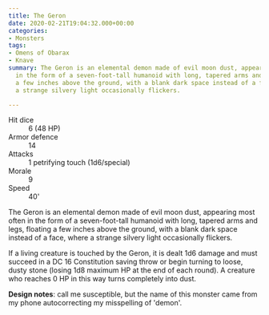```yaml
---
title: The Geron
date: 2020-02-21T19:04:32.000+00:00
categories:
- Monsters
tags:
- Omens of Obarax
- Knave
summary: The Geron is an elemental demon made of evil moon dust, appearing most often
  in the form of a seven-foot-tall humanoid with long, tapered arms and legs, floating
  a few inches above the ground, with a blank dark space instead of a face, where
  a strange silvery light occasionally flickers.

---
```

<div class="monster__stat-block">
<dl>
<dt>Hit dice</dt>
<dd>6 (48 HP)</dd>
<dt>Armor defence</dt>
<dd>14</dd>
<dt>Attacks</dt>
<dd>1 petrifying touch (1d6/special)</dd>
<dt>Morale</dt>
<dd>9</dd>
<dt>Speed</dt>
<dd>40'</dd>
</dl>
</div>

<div class="monster__description">

The Geron is an elemental demon made of evil moon dust, appearing most often in the form of a seven-foot-tall humanoid with long, tapered arms and legs, floating a few inches above the ground, with a blank dark space instead of a face, where a strange silvery light occasionally flickers.

If a living creature is touched by the Geron, it is dealt 1d6 damage and must succeed in a DC 16 Constitution saving throw or begin turning to loose, dusty stone (losing 1d8 maximum HP at the end of each round). A creature who reaches 0 HP in this way turns completely into dust.

</div>

**Design notes**: call me susceptible, but the name of this monster came from my phone autocorrecting my misspelling of 'demon'.